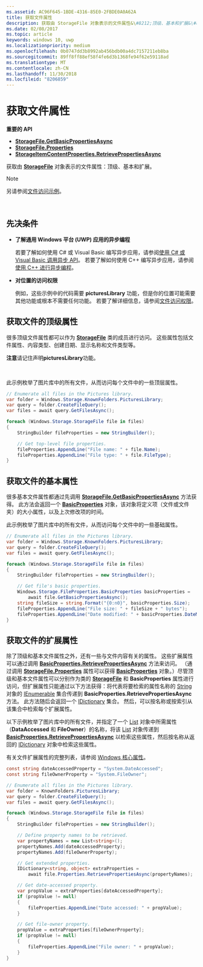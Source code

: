 ```yaml
---
ms.assetid: AC96F645-1BDE-4316-85E0-2FBDE0A0A62A
title: 获取文件属性
description: 获取由 StorageFile 对象表示的文件属性&\#8212;顶级、基本和扩展&\#8212;。
ms.date: 02/08/2017
ms.topic: article
keywords: windows 10, uwp
ms.localizationpriority: medium
ms.openlocfilehash: 0b0747dd3b8992ab456bdb00a4dc7157211eb8ba
ms.sourcegitcommit: 89ff8ff88ef58f4fe6d3b1368fe94f62e59118ad
ms.translationtype: MT
ms.contentlocale: zh-CN
ms.lasthandoff: 11/30/2018
ms.locfileid: "8206859"
---
```

# <a name="get-file-properties"></a>获取文件属性



**重要的 API**

-   [**StorageFile.GetBasicPropertiesAsync**](https://msdn.microsoft.com/library/windows/apps/hh701737)
-   [**StorageFile.Properties**](https://msdn.microsoft.com/library/windows/apps/br227225)
-   [**StorageItemContentProperties.RetrievePropertiesAsync**](https://msdn.microsoft.com/library/windows/apps/hh770652)

获取由 [**StorageFile**](https://msdn.microsoft.com/library/windows/apps/br227171) 对象表示的文件属性：顶级、基本和扩展。

> [!NOTE]
> 另请参阅[文件访问示例](http://go.microsoft.com/fwlink/p/?linkid=619995)。

 


## <a name="prerequisites"></a>先决条件

-   **了解通用 Windows 平台 (UWP) 应用的异步编程**

    若要了解如何使用 C# 或 Visual Basic 编写异步应用，请参阅[使用 C# 或 Visual Basic 调用异步 API](https://msdn.microsoft.com/library/windows/apps/mt187337)。 若要了解如何使用 C++ 编写异步应用，请参阅[使用 C++ 进行异步编程](https://msdn.microsoft.com/library/windows/apps/mt187334)。

-   **对位置的访问权限**

    例如，这些示例中的代码需要 **picturesLibrary** 功能，但是你的位置可能需要其他功能或根本不需要任何功能。 若要了解详细信息，请参阅[文件访问权限](file-access-permissions.md)。

## <a name="getting-a-files-top-level-properties"></a>获取文件的顶级属性

很多顶级文件属性都可以作为 [**StorageFile**](https://msdn.microsoft.com/library/windows/apps/br227171) 类的成员进行访问。 这些属性包括文件属性、内容类型、创建日期、显示名称和文件类型等。

**注意**请记住声明**picturesLibrary**功能。

 

此示例枚举了图片库中的所有文件，从而访问每个文件中的一些顶层属性。

```csharp
// Enumerate all files in the Pictures library.
var folder = Windows.Storage.KnownFolders.PicturesLibrary;
var query = folder.CreateFileQuery();
var files = await query.GetFilesAsync();

foreach (Windows.Storage.StorageFile file in files)
{
    StringBuilder fileProperties = new StringBuilder();

    // Get top-level file properties.
    fileProperties.AppendLine("File name: " + file.Name);
    fileProperties.AppendLine("File type: " + file.FileType);
}
```

## <a name="getting-a-files-basic-properties"></a>获取文件的基本属性

很多基本文件属性都通过先调用 [**StorageFile.GetBasicPropertiesAsync**](https://msdn.microsoft.com/library/windows/apps/hh701737) 方法获得。 此方法会返回一个 [**BasicProperties**](https://msdn.microsoft.com/library/windows/apps/br212113) 对象，该对象将定义项（文件或文件夹）的大小属性，以及上次修改项的时间。

此示例枚举了图片库中的所有文件，从而访问每个文件中的一些基础属性。

```csharp
// Enumerate all files in the Pictures library.
var folder = Windows.Storage.KnownFolders.PicturesLibrary;
var query = folder.CreateFileQuery();
var files = await query.GetFilesAsync();

foreach (Windows.Storage.StorageFile file in files)
{
    StringBuilder fileProperties = new StringBuilder();

    // Get file's basic properties.
    Windows.Storage.FileProperties.BasicProperties basicProperties =
        await file.GetBasicPropertiesAsync();
    string fileSize = string.Format("{0:n0}", basicProperties.Size);
    fileProperties.AppendLine("File size: " + fileSize + " bytes");
    fileProperties.AppendLine("Date modified: " + basicProperties.DateModified);
}
 ```

## <a name="getting-a-files-extended-properties"></a>获取文件的扩展属性

除了顶级和基本文件属性之外，还有一些与文件内容有关的属性。 这些扩展属性可以通过调用 [**BasicProperties.RetrievePropertiesAsync**](https://msdn.microsoft.com/library/windows/apps/br212124) 方法来访问。 （通过调用 [**StorageFile.Properties**](https://msdn.microsoft.com/library/windows/apps/br227225) 属性可以获得 [**BasicProperties**](https://msdn.microsoft.com/library/windows/apps/br212113) 对象。）尽管顶级和基本文件属性可以分别作为类的 [**StorageFile**](https://msdn.microsoft.com/library/windows/apps/br227171) 和 **BasicProperties** 属性进行访问，但扩展属性只能通过以下方法获得：将代表将要检索的属性名称的 [String](http://go.microsoft.com/fwlink/p/?LinkID=325032) 对象的 [IEnumerable](http://go.microsoft.com/fwlink/p/?LinkID=313091) 集合传递到 **BasicProperties.RetrievePropertiesAsync** 方法。 此方法随后会返回一个 [IDictionary](http://go.microsoft.com/fwlink/p/?LinkId=325238) 集合。 然后，可以按名称或按索引从该集合中检索每个扩展属性。

以下示例枚举了图片库中的所有文件，并指定了一个 [List](http://go.microsoft.com/fwlink/p/?LinkID=325246) 对象中所需属性（**DataAccessed** 和 **FileOwner**）的名称，将该 [List](http://go.microsoft.com/fwlink/p/?LinkID=325246) 对象传递到 [**BasicProperties.RetrievePropertiesAsync**](https://msdn.microsoft.com/library/windows/apps/br212124) 以检索这些属性，然后按名称从返回的 [IDictionary](http://go.microsoft.com/fwlink/p/?LinkId=325238) 对象中检索这些属性。

有关文件扩展属性的完整列表，请参阅 [Windows 核心属性](https://msdn.microsoft.com/library/windows/desktop/mt805470)。

```csharp
const string dateAccessedProperty = "System.DateAccessed";
const string fileOwnerProperty = "System.FileOwner";

// Enumerate all files in the Pictures library.
var folder = KnownFolders.PicturesLibrary;
var query = folder.CreateFileQuery();
var files = await query.GetFilesAsync();

foreach (Windows.Storage.StorageFile file in files)
{
    StringBuilder fileProperties = new StringBuilder();

    // Define property names to be retrieved.
    var propertyNames = new List<string>();
    propertyNames.Add(dateAccessedProperty);
    propertyNames.Add(fileOwnerProperty);

    // Get extended properties.
    IDictionary<string, object> extraProperties =
        await file.Properties.RetrievePropertiesAsync(propertyNames);

    // Get date-accessed property.
    var propValue = extraProperties[dateAccessedProperty];
    if (propValue != null)
    {
        fileProperties.AppendLine("Date accessed: " + propValue);
    }

    // Get file-owner property.
    propValue = extraProperties[fileOwnerProperty];
    if (propValue != null)
    {
        fileProperties.AppendLine("File owner: " + propValue);
    }
}
```

 

 

